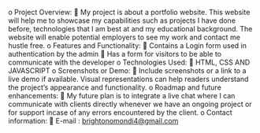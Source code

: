 o Project Overview:
 My project is about a portfolio website. This website will help me to showcase my capabilities such as projects I have done before, technologies that I am best at and my educational background. The website will enable potential employers to see my work and contact me hustle free.
o Features and Functionality:
 Contains a Login form used in authentication by the admin
 Has a form for visitors to be able to communicate with the developer
o Technologies Used:
 HTML, CSS AND JAVASCRIPT
o Screenshots or Demo:
 Include screenshots or a link to a live demo if available. Visual representations can help readers understand the project’s appearance and functionality.
o Roadmap and future enhancements:
 My future plan is to integrate a live chat where I can communicate with clients directly whenever we have an ongoing project or for support incase of any errors encountered by the client.
o Contact information:
 E-mail : <brightonomondi4@gmail.com>
